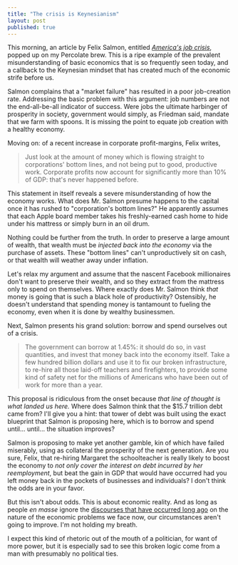 ```yaml
---
title: "The crisis is Keynesianism"
layout: post
published: true
---
```


This morning, an article by Felix Salmon, entitled [*America's job
crisis*](http://blogs.reuters.com/felix-salmon/2012/06/01/americas-jobs-crisis/),
popped up on my Percolate brew. This is a ripe example of the prevalent
misunderstanding of basic economics that is so frequently seen today, and a
callback to the Keynesian mindset that has created much of the economic strife
before us.

Salmon complains that a "market failure" has resulted in a poor job-creation
rate. Addressing the basic problem with this argument: job numbers are not the
end-all-be-all indicator of success. Were jobs the ultimate harbinger of
prosperity in society, government would simply, as Friedman said, mandate that
we farm with spoons. It is missing the point to equate job creation with a
healthy economy.

Moving on: of a recent increase in corporate profit-margins, Felix writes, 
> Just look at the amount of money which is flowing straight to corporations'
> bottom lines, and not being put to good, productive work. Corporate profits
> now account for significantly more than 10% of GDP: that's never happened
> before.

This statement in itself reveals a severe misunderstanding of how the economy
works. What does Mr. Salmon presume happens to the capital once it has rushed
to "corporation's bottom lines?" He apparently assumes that each Apple board
member takes his freshly-earned cash home to hide under his mattress or
simply burn in an oil drum.

Nothing could be further from the truth. In order to preserve a large amount of
wealth, that wealth must be *injected back into the economy* via the purchase
of assets. These "bottom lines" can't unproductively sit on cash, or that
wealth will weather away under inflation.

Let's relax my argument and assume that the nascent Facebook millionaires don't
want to preserve their wealth, and so they extract from the mattress only to
spend on themselves. Where exactly does Mr. Salmon think *that* money is going
that is such a black hole of productivity?  Ostensibly, he doesn't understand
that spending money is tantamount to fueling the economy, even when it is done
by wealthy businessmen.

Next, Salmon presents his grand solution: borrow and spend ourselves out of a 
crisis.
> The government can borrow at 1.45%: it should do so, in vast quantities, and
> invest that money back into the economy itself. Take a few hundred billion
> dollars and use it to fix our broken infrastructure, to re-hire all those
> laid-off teachers and firefighters, to provide some kind of safety net for
> the millions of Americans who have been out of work for more than a year. 

This proposal is ridiculous from the onset because *that line of thought is what
landed us here.* Where does Salmon think that the $15.7 trillion debt came from?
I'll give you a hint: that tower of debt was built using the exact blueprint 
that Salmon is proposing here, which is to borrow and spend until... until...
the situation improves? 

Salmon is proposing to make yet another gamble, kin of which have failed
miserably, using as collateral the prosperity of the next generation. Are you
sure, Felix, that re-hiring Margaret the schoolteacher is really likely to
boost the economy to *not only cover the interest on debt incurred by her
reemployment*, but beat the gain in GDP that would have occurred had you left
money back in the pockets of businesses and individuals? I don't think the odds
are in your favor.

But this isn't about odds. This is about economic reality. And as long as
people *en masse* ignore the [discourses that have occurred long
ago](http://en.wikipedia.org/wiki/Man,_Economy,_and_State) on the nature of the
economic problems we face now, our circumstances aren't going to improve. I'm
not holding my breath.

I expect this kind of rhetoric out of the mouth of a politician, for want of
more power, but it is especially sad to see this broken logic come from a man
with presumably no political ties.
